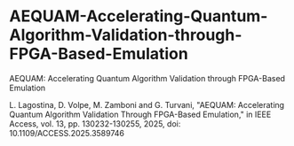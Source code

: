 # AEQUAM-Accelerating-Quantum-Algorithm-Validation-through-FPGA-Based-Emulation
 AEQUAM: Accelerating Quantum Algorithm Validation through FPGA-Based Emulation
 
L. Lagostina, D. Volpe, M. Zamboni and G. Turvani, "AEQUAM: Accelerating Quantum Algorithm Validation Through FPGA-Based Emulation," in IEEE Access, vol. 13, pp. 130232-130255, 2025, doi: 10.1109/ACCESS.2025.3589746
